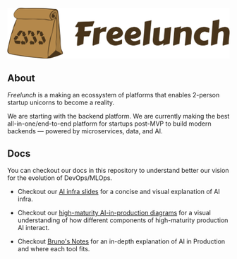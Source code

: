 ![](logo_freelunch_with_name.png)

## About

*Freelunch* is a making an ecossystem of platforms that enables 2-person startup unicorns to become a reality.

We are starting with the backend platform. We are currently making the best all-in-one/end-to-end platform for startups post-MVP to build modern backends — powered by microservices, data, and AI.

## Docs

You can checkout our docs in this repository to understand better our vision for the evolution of DevOps/MLOps.

- Checkout our [AI infra slides](https://docs.google.com/presentation/d/1i1LpFHaQkJGOm5y5rqf80hTKu9EE53hl/edit?usp=sharing&ouid=114266237528985699122&rtpof=true&sd=true) for a concise and visual explanation of AI infra.

- Checkout our [high-maturity AI-in-production diagrams](https://excalidraw.com/#json=HIP3BwjNGdeD6a55m5vfA,dtFvst72qyAUUnElHeAUZg) for a visual understanding of how different components of high-maturity production AI interact.

- Checkout [Bruno's Notes](brunos_notes.md) for an in-depth explanation of AI in Production and where each tool fits.
